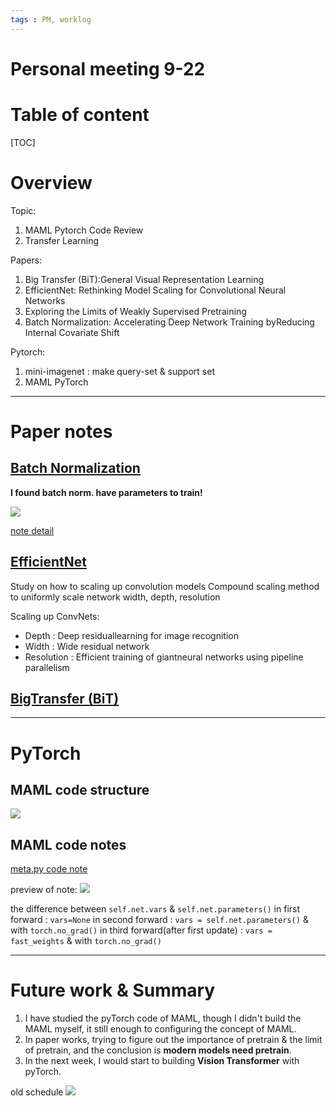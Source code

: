 ```yaml
---
tags : PM, worklog
---
```

# Personal meeting 9-22

# Table of content
[TOC]

# Overview
Topic:
1. MAML Pytorch Code Review
2. Transfer Learning

Papers:
1. Big Transfer (BiT):General Visual Representation Learning
2. EfficientNet: Rethinking Model Scaling for Convolutional Neural Networks
3. Exploring the Limits of Weakly Supervised Pretraining
4. Batch Normalization: Accelerating Deep Network Training byReducing Internal Covariate Shift

Pytorch:
1. mini-imagenet : make query-set & support set
2. MAML PyTorch
 
---
# Paper notes

## [Batch Normalization](https://arxiv.org/pdf/1502.03167.pdf)
**I found batch norm. have parameters to train!**

![](https://i.imgur.com/SUFwFaX.png)

[note detail](https://github.com/a23956491z/deep-learning-research/blob/main/notes/Concept/Batch%20Normalization.md)


## [EfficientNet](https://arxiv.org/pdf/1905.11946.pdf)
Study on how to scaling up convolution models
Compound scaling method to uniformly scale network width, depth, resolution

Scaling up ConvNets:
* Depth : Deep residuallearning  for  image  recognition
* Width : Wide residual network
* Resolution :  Efficient training of giantneural networks using pipeline parallelism

## [BigTransfer (BiT)](https://arxiv.org/pdf/1912.11370.pdf)



---

# PyTorch

## MAML code structure
![](https://i.imgur.com/O1zMMHI.png)

## MAML code notes

[meta.py code note](https://app.luminpdf.com/viewer/61499892fd1b720011f71c25)

preview of note:
![](https://i.imgur.com/pSXTJC2.png)

the difference between `self.net.vars` & `self.net.parameters()`
in first forward : `vars=None`
in second forward : `vars = self.net.parameters()`  & with `torch.no_grad()`
in third forward(after first update) : `vars = fast_weights` & with `torch.no_grad()`

---

# Future work & Summary
1. I have studied the pyTorch code of MAML, though I didn't build the MAML myself, it still enough to configuring the concept of MAML.
2. In paper works, trying to figure out the importance of pretrain & the limit of pretrain, and the conclusion is **modern models need pretrain**.
3. In the next week, I would start to building **Vision Transformer** with pyTorch.

old schedule
![](https://i.imgur.com/IMXlNGP.png)
